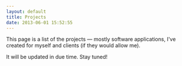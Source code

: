 ```yaml
---
layout: default
title: Projects
date: 2013-06-01 15:52:55
---
```


This page is a list of the projects — mostly software applications, I've created for myself and clients (if they would allow me).

It will be updated in due time. Stay tuned!